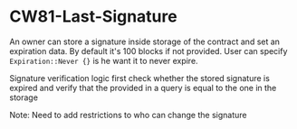 # CW81-Last-Signature

An owner can store a signature inside storage of the contract and set an expiration data. By default it's 100 blocks if not provided.
User can specify `Expiration::Never {}` is he want it to never expire.

Signature verification logic first check whether the stored signature is expired and verify that the provided in a query is equal to the one in the storage

Note: Need to add restrictions to who can change the signature
